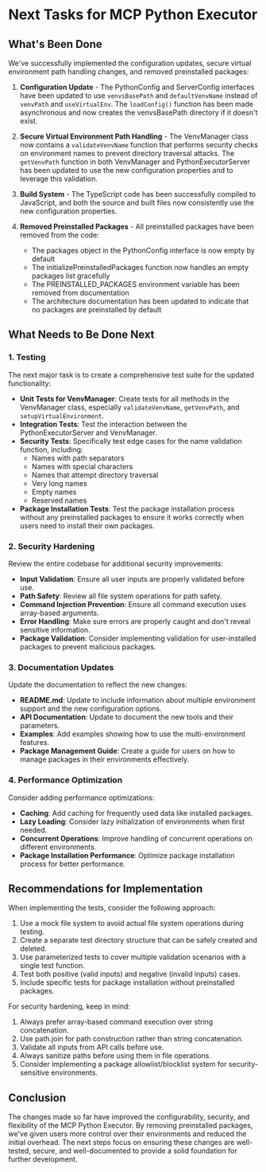 # Next Tasks for MCP Python Executor

## What's Been Done

We've successfully implemented the configuration updates, secure virtual environment path handling changes, and removed preinstalled packages:

1. **Configuration Update** - The PythonConfig and ServerConfig interfaces have been updated to use `venvsBasePath` and `defaultVenvName` instead of `venvPath` and `useVirtualEnv`. The `loadConfig()` function has been made asynchronous and now creates the venvsBasePath directory if it doesn't exist.

2. **Secure Virtual Environment Path Handling** - The VenvManager class now contains a `validateVenvName` function that performs security checks on environment names to prevent directory traversal attacks. The `getVenvPath` function in both VenvManager and PythonExecutorServer has been updated to use the new configuration properties and to leverage this validation.

3. **Build System** - The TypeScript code has been successfully compiled to JavaScript, and both the source and built files now consistently use the new configuration properties.

4. **Removed Preinstalled Packages** - All preinstalled packages have been removed from the code:
   - The packages object in the PythonConfig interface is now empty by default
   - The initializePreinstalledPackages function now handles an empty packages list gracefully
   - The PREINSTALLED_PACKAGES environment variable has been removed from documentation
   - The architecture documentation has been updated to indicate that no packages are preinstalled by default

## What Needs to Be Done Next

### 1. Testing

The next major task is to create a comprehensive test suite for the updated functionality:

- **Unit Tests for VenvManager**: Create tests for all methods in the VenvManager class, especially `validateVenvName`, `getVenvPath`, and `setupVirtualEnvironment`.
- **Integration Tests**: Test the interaction between the PythonExecutorServer and VenvManager.
- **Security Tests**: Specifically test edge cases for the name validation function, including:
  - Names with path separators
  - Names with special characters
  - Names that attempt directory traversal
  - Very long names
  - Empty names
  - Reserved names
- **Package Installation Tests**: Test the package installation process without any preinstalled packages to ensure it works correctly when users need to install their own packages.

### 2. Security Hardening

Review the entire codebase for additional security improvements:

- **Input Validation**: Ensure all user inputs are properly validated before use.
- **Path Safety**: Review all file system operations for path safety.
- **Command Injection Prevention**: Ensure all command execution uses array-based arguments.
- **Error Handling**: Make sure errors are properly caught and don't reveal sensitive information.
- **Package Validation**: Consider implementing validation for user-installed packages to prevent malicious packages.

### 3. Documentation Updates

Update the documentation to reflect the new changes:

- **README.md**: Update to include information about multiple environment support and the new configuration options.
- **API Documentation**: Update to document the new tools and their parameters.
- **Examples**: Add examples showing how to use the multi-environment features.
- **Package Management Guide**: Create a guide for users on how to manage packages in their environments effectively.

### 4. Performance Optimization

Consider adding performance optimizations:

- **Caching**: Add caching for frequently used data like installed packages.
- **Lazy Loading**: Consider lazy initialization of environments when first needed.
- **Concurrent Operations**: Improve handling of concurrent operations on different environments.
- **Package Installation Performance**: Optimize package installation process for better performance.

## Recommendations for Implementation

When implementing the tests, consider the following approach:

1. Use a mock file system to avoid actual file system operations during testing.
2. Create a separate test directory structure that can be safely created and deleted.
3. Use parameterized tests to cover multiple validation scenarios with a single test function.
4. Test both positive (valid inputs) and negative (invalid inputs) cases.
5. Include specific tests for package installation without preinstalled packages.

For security hardening, keep in mind:

1. Always prefer array-based command execution over string concatenation.
2. Use path.join for path construction rather than string concatenation.
3. Validate all inputs from API calls before use.
4. Always sanitize paths before using them in file operations.
5. Consider implementing a package allowlist/blocklist system for security-sensitive environments.

## Conclusion

The changes made so far have improved the configurability, security, and flexibility of the MCP Python Executor. By removing preinstalled packages, we've given users more control over their environments and reduced the initial overhead. The next steps focus on ensuring these changes are well-tested, secure, and well-documented to provide a solid foundation for further development.
